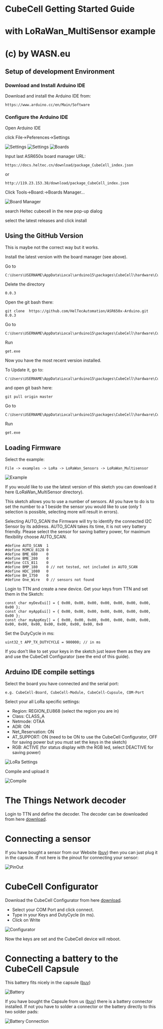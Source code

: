 # CubeCell Getting Started Guide
# with LoRaWan_MultiSensor example
# (c) by WASN.eu 

## Setup of development Environment
### Download and Install Arduino IDE
Download and install the Arduino IDE from:

	https://www.arduino.cc/en/Main/Software
### Configure the Arduino IDE
Open Arduino IDE

click File->Peferences->Settings

![Settings](https://github.com/raystream/CubeCell_Getting_Started/raw/master/images/Settings.PNG)
![Settings](https://github.com/raystream/CubeCell_Getting_Started/raw/master/images/Settings_02.PNG)
![Boards](https://github.com/raystream/CubeCell_Getting_Started/raw/master/images/Boards.PNG)
 
Input last ASR650x board manager URL:

	https://docs.heltec.cn/download/package_CubeCell_index.json
or

	http://119.23.153.38/download/package_CubeCell_index.json

Click Tools->Board:->Boards Manager...

![Board Manager](https://github.com/raystream/CubeCell_Getting_Started/raw/master/images/BoardManager.PNG)

search Heltec cubecell in the new pop-up dialog

select the latest releases and click install
 
## Using the GitHub Version

This is maybe not the correct way but it works.

Install the latest version with the board manager (see above).

Go to

	C:\Users\USERNAME\AppData\Local\arduino15\packages\CubeCell\hardware\CubeCell

Delete the directory 

	0.0.3	
Open the git bash there:

	git clone  https://github.com/HelTecAutomation/ASR650x-Arduino.git 0.0.3
Go to

	C:\Users\USERNAME\AppData\Local\arduino15\packages\CubeCell\hardware\CubeCell\0.0.3\tools
Run

	get.exe

Now you have the most recent version installed.

To Update it, go to:

	C:\Users\USERNAME\AppData\Local\arduino15\packages\CubeCell\hardware\CubeCell\0.0.3
and open git bash here:

	git pull origin master
Go to

	C:\Users\USERNAME\AppData\Local\arduino15\packages\CubeCell\hardware\CubeCell\0.0.3\tools
Run

	get.exe

## Loading Firmware
Select the example: 

	File -> examples -> LoRa -> LoRaWan_Sensors -> LoRaWan_Multisensor

![Example](https://github.com/raystream/CubeCell_Getting_Started/raw/master/images/Example.PNG)
 
If you would like to use the latest version of this sketch you can download it here (LoRaWan_MultiSensor directory).

This sketch allows you to use a number of sensors. All you have to do is to set the number to a 1 beside the sensor you would like to use 
(only 1 selection is possible, selecting more will result in errors).

Selecting AUTO_SCAN the Firmware will try to identify the connected I2C Sensor by its address. AUTO_SCAN takes its time, it is not very battery friendly. 
Please select the sensor for saving battery power, 
for maximum flexibility choose AUTO_SCAN.

	#define AUTO_SCAN  1
	#define MJMCU_8128 0
	#define BME_680    0 
	#define BME_280    0
	#define CCS_811    0
	#define BMP_180    0 // not tested, not included in AUTO_SCAN
	#define HDC_1080   0
	#define BH_1750    0
	#define One_Wire   0 // sensors not found

Login to TTN and create a new device. Get your keys from TTN and set them in the Sketch:

    const char myDevEui[] = { 0x00, 0x00, 0x00, 0x00, 0x00, 0x00, 0x00, 0x00 }; 
    const char myAppEui[] = { 0x00, 0x00, 0x00, 0x00, 0x00, 0x00, 0x00, 0x00 };
    const char myAppKey[] = { 0x00, 0x00, 0x00, 0x00, 0x00, 0x00, 0x00, 0x00, 0x00, 0x00, 0x00, 0x00, 0x00, 0x00, 0x0

Set the DutyCycle in ms:

	uint32_t APP_TX_DUTYCYCLE = 900000; // in ms

If you don't like to set your keys in the sketch just leave them as they are and use the CubeCell Configurator (see the end of this guide).

## Arduino IDE compile settings
Select the board you have connected and the serial port: 

	e.g. CubeCell-Board, CubeCell-Module, CubeCell-Cupsule, COM-Port

Select your all LoRa specific settings:
- Region: REGION_EU868 (select the region you are in)
- Class: CLASS_A
- Netmode: OTAA 
- ADR: ON
- Net_Reservation: ON
- AT_SUPPORT: ON (need to be ON to use the CubeCell Configurator, OFF for saving power but you must set the keys in the sketch)
- RGB: ACTIVE (for status display with the RGB led, select DEACTIVE for saving power)

![LoRa Settings](https://github.com/raystream/CubeCell_Getting_Started/raw/master/images/LoRa_Settings.PNG)
 
Compile and upload it
 
![Compile](https://github.com/raystream/CubeCell_Getting_Started/raw/master/images/Compile.PNG)

# The Things Network decoder
Login to TTN and define the decoder. 
The decoder can be downloaded from here [download](https://github.com/raystream/CubeCell_Getting_Started/raw/master/TTN-Decoder/ttn-decode.js).

# Connecting a sensor

If you have bought a sensor from our Website ([buy](https://www.wasn.eu/c/sensoren)) then you can just plug it in the capsule.
If not here is the pinout for connecting your sensor:

![PinOut](https://github.com/raystream/CubeCell_Getting_Started/raw/master/images/Capsule_PinOut.PNG)

# CubeCell Configurator

Download the CubeCell Configurator from here [download](https://github.com/raystream/CubeCell_Getting_Started/raw/master/Configurator/CubeCell_Configurator.exe).

- Select your COM Port and click connect.
- Type in your Keys and DutyCycle (in ms).
- Click on Write

![Configurator](https://github.com/raystream/CubeCell_Getting_Started/raw/master/images/Configurator.PNG)

Now the keys are set and the CubeCell device will reboot.

# Connecting a battery to the CubeCell Capsule

This battery fits nicely in the capsule ([buy](https://www.wasn.eu/p/akku-100mah-fuer-capsule))

![Battery](https://github.com/raystream/CubeCell_Getting_Started/raw/master/images/Battery.PNG)

If you have bought the Capsule from us ([buy](https://www.wasn.eu/p/cubecell-capsule)) there is a battery connector installed.
If not you have to solder a connector or the battery directly to this two solder pads:

![Battery Connection](https://github.com/raystream/CubeCell_Getting_Started/raw/master/images/Capsule_Battery.png)
